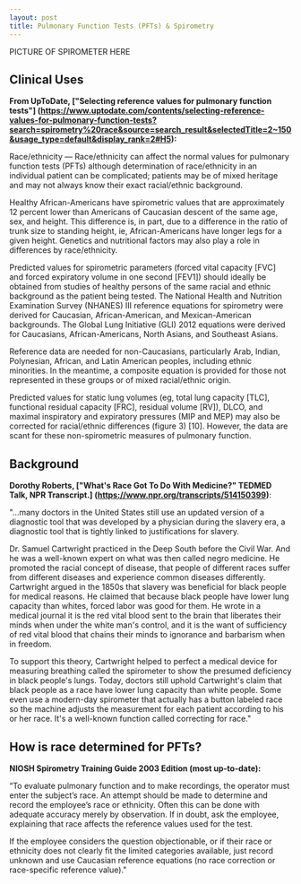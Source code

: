 ```yaml
---
layout: post
title: Pulmonary Function Tests (PFTs) & Spirometry
---
```


PICTURE OF SPIROMETER HERE 

## Clinical Uses

**From UpToDate, ["Selecting reference values for pulmonary function tests"] (https://www.uptodate.com/contents/selecting-reference-values-for-pulmonary-function-tests?search=spirometry%20race&source=search_result&selectedTitle=2~150&usage_type=default&display_rank=2#H5):**

Race/ethnicity — Race/ethnicity can affect the normal values for pulmonary function tests (PFTs) although determination of race/ethnicity in an individual patient can be complicated; patients may be of mixed heritage and may not always know their exact racial/ethnic background.

Healthy African-Americans have spirometric values that are approximately 12 percent lower than Americans of Caucasian descent of the same age, sex, and height. This difference is, in part, due to a difference in the ratio of trunk size to standing height, ie, African-Americans have longer legs for a given height. Genetics and nutritional factors may also play a role in differences by race/ethnicity.

Predicted values for spirometric parameters (forced vital capacity [FVC] and forced expiratory volume in one second [FEV1]) should ideally be obtained from studies of healthy persons of the same racial and ethnic background as the patient being tested. The National Health and Nutrition Examination Survey (NHANES) III reference equations for spirometry were derived for Caucasian, African-American, and Mexican-American backgrounds. The Global Lung Initiative (GLI) 2012 equations were derived for Caucasians, African-Americans, North Asians, and Southeast Asians.

Reference data are needed for non-Caucasians, particularly Arab, Indian, Polynesian, African, and Latin American peoples, including ethnic minorities. In the meantime, a composite equation is provided for those not represented in these groups or of mixed racial/ethnic origin.

Predicted values for static lung volumes (eg, total lung capacity [TLC], functional residual capacity [FRC], residual volume [RV]), DLCO, and maximal inspiratory and expiratory pressures (MIP and MEP) may also be corrected for racial/ethnic differences (figure 3) [10]. However, the data are scant for these non-spirometric measures of pulmonary function.

## Background

**Dorothy Roberts, ["What's Race Got To Do With Medicine?" TEDMED Talk, NPR Transcript.] (https://www.npr.org/transcripts/514150399)**:

"...many doctors in the United States still use an updated version of a diagnostic tool that was developed by a physician during the slavery era, a diagnostic tool that is tightly linked to justifications for slavery.

Dr. Samuel Cartwright practiced in the Deep South before the Civil War. And he was a well-known expert on what was then called negro medicine. He promoted the racial concept of disease, that people of different races suffer from different diseases and experience common diseases differently. Cartwright argued in the 1850s that slavery was beneficial for black people for medical reasons. He claimed that because black people have lower lung capacity than whites, forced labor was good for them. He wrote in a medical journal it is the red vital blood sent to the brain that liberates their minds when under the white man's control, and it is the want of sufficiency of red vital blood that chains their minds to ignorance and barbarism when in freedom.

To support this theory, Cartwright helped to perfect a medical device for measuring breathing called the spirometer to show the presumed deficiency in black people's lungs. Today, doctors still uphold Cartwright's claim that black people as a race have lower lung capacity than white people. Some even use a modern-day spirometer that actually has a button labeled race so the machine adjusts the measurement for each patient according to his or her race. It's a well-known function called correcting for race."

## How is race determined for PFTs? 

**NIOSH Spirometry Training Guide 2003 Edition (most up-to-date):**

“To evaluate pulmonary function and to make recordings, the operator must enter the subject’s race. An attempt should be made to determine and record the employee’s race or ethnicity. Often this can be done with adequate accuracy merely by observation. If in doubt, ask the employee, explaining that race affects the reference values used for the test. 

If the employee considers the question objectionable, or if their race or ethnicity does not clearly fit the limited categories available, just record unknown and use Caucasian reference equations (no race correction or race-specific reference value)."



